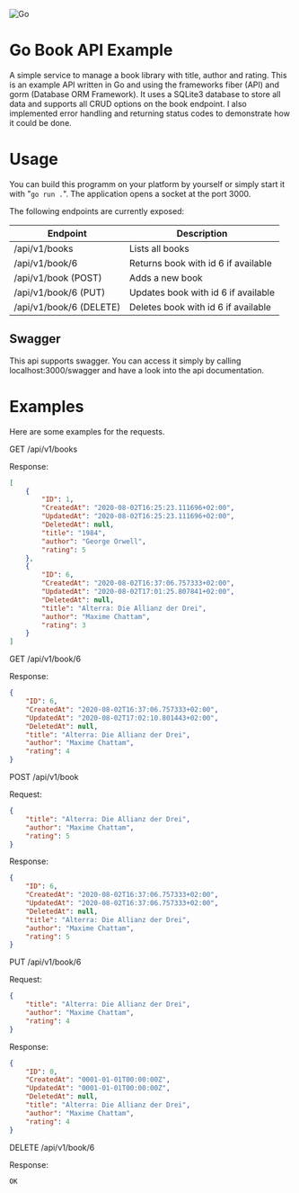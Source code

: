 ![Go](https://github.com/waznico/go-book-api/workflows/Go/badge.svg)

# Go Book API Example
A simple service to manage a book library with title, author and rating. This is an example API written in Go and using the frameworks fiber (API) and gorm (Database ORM Framework). It uses a SQLite3 database to store all data and supports all CRUD options on the book endpoint. I also implemented error handling and returning status codes to demonstrate how it could be done.

# Usage
You can build this programm on your platform by yourself or simply start it with "`go run .`". The application opens a socket at the port 3000.

The following endpoints are currently exposed:

| Endpoint                     | Description                         |
|------------------------------|-------------------------------------|
| /api/v1/books                | Lists all books                     |
| /api/v1/book/6               | Returns book with id 6 if available |
| /api/v1/book   (POST)        | Adds a new book                     |
| /api/v1/book/6 (PUT)         | Updates book with id 6 if available |
| /api/v1/book/6 (DELETE)      | Deletes book with id 6 if available |

## Swagger
This api supports swagger. You can access it simply by calling localhost:3000/swagger and have a look into the api documentation.

# Examples
Here are some examples for the requests.

GET /api/v1/books

Response:
```json
[
    {
        "ID": 1,
        "CreatedAt": "2020-08-02T16:25:23.111696+02:00",
        "UpdatedAt": "2020-08-02T16:25:23.111696+02:00",
        "DeletedAt": null,
        "title": "1984",
        "author": "George Orwell",
        "rating": 5
    },
    {
        "ID": 6,
        "CreatedAt": "2020-08-02T16:37:06.757333+02:00",
        "UpdatedAt": "2020-08-02T17:01:25.807841+02:00",
        "DeletedAt": null,
        "title": "Alterra: Die Allianz der Drei",
        "author": "Maxime Chattam",
        "rating": 3
    }
]
```


GET /api/v1/book/6

Response:
```json
{
    "ID": 6,
    "CreatedAt": "2020-08-02T16:37:06.757333+02:00",
    "UpdatedAt": "2020-08-02T17:02:10.801443+02:00",
    "DeletedAt": null,
    "title": "Alterra: Die Allianz der Drei",
    "author": "Maxime Chattam",
    "rating": 4
}
```


POST /api/v1/book

Request:

```json
{
    "title": "Alterra: Die Allianz der Drei",
    "author": "Maxime Chattam",
    "rating": 5
}
```

Response:
```json
{
    "ID": 6,
    "CreatedAt": "2020-08-02T16:37:06.757333+02:00",
    "UpdatedAt": "2020-08-02T16:37:06.757333+02:00",
    "DeletedAt": null,
    "title": "Alterra: Die Allianz der Drei",
    "author": "Maxime Chattam",
    "rating": 5
}
```


PUT /api/v1/book/6

Request:

```json
{
    "title": "Alterra: Die Allianz der Drei",
    "author": "Maxime Chattam",
    "rating": 4
}
```

Response:

```json
{
    "ID": 0,
    "CreatedAt": "0001-01-01T00:00:00Z",
    "UpdatedAt": "0001-01-01T00:00:00Z",
    "DeletedAt": null,
    "title": "Alterra: Die Allianz der Drei",
    "author": "Maxime Chattam",
    "rating": 4
}
```

DELETE /api/v1/book/6

Response:

```text
OK
```
